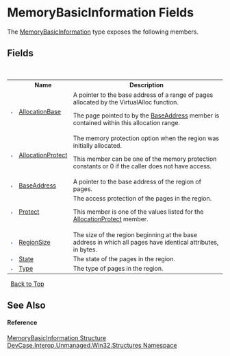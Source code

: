 # MemoryBasicInformation Fields
 

The <a href="T_DevCase_Interop_Unmanaged_Win32_Structures_MemoryBasicInformation">MemoryBasicInformation</a> type exposes the following members.


## Fields
&nbsp;<table><tr><th></th><th>Name</th><th>Description</th></tr><tr><td>![Public field](media/pubfield.gif "Public field")</td><td><a href="F_DevCase_Interop_Unmanaged_Win32_Structures_MemoryBasicInformation_AllocationBase">AllocationBase</a></td><td>
A pointer to the base address of a range of pages allocated by the VirtualAlloc function. 

 The page pointed to by the <a href="F_DevCase_Interop_Unmanaged_Win32_Structures_MemoryBasicInformation_BaseAddress">BaseAddress</a> member is contained within this allocation range.</td></tr><tr><td>![Public field](media/pubfield.gif "Public field")</td><td><a href="F_DevCase_Interop_Unmanaged_Win32_Structures_MemoryBasicInformation_AllocationProtect">AllocationProtect</a></td><td>
The memory protection option when the region was initially allocated. 

 This member can be one of the memory protection constants or 0 if the caller does not have access.</td></tr><tr><td>![Public field](media/pubfield.gif "Public field")</td><td><a href="F_DevCase_Interop_Unmanaged_Win32_Structures_MemoryBasicInformation_BaseAddress">BaseAddress</a></td><td>
A pointer to the base address of the region of pages.</td></tr><tr><td>![Public field](media/pubfield.gif "Public field")</td><td><a href="F_DevCase_Interop_Unmanaged_Win32_Structures_MemoryBasicInformation_Protect">Protect</a></td><td>
The access protection of the pages in the region. 

 This member is one of the values listed for the <a href="F_DevCase_Interop_Unmanaged_Win32_Structures_MemoryBasicInformation_AllocationProtect">AllocationProtect</a> member.</td></tr><tr><td>![Public field](media/pubfield.gif "Public field")</td><td><a href="F_DevCase_Interop_Unmanaged_Win32_Structures_MemoryBasicInformation_RegionSize">RegionSize</a></td><td>
The size of the region beginning at the base address in which all pages have identical attributes, in bytes.</td></tr><tr><td>![Public field](media/pubfield.gif "Public field")</td><td><a href="F_DevCase_Interop_Unmanaged_Win32_Structures_MemoryBasicInformation_State">State</a></td><td>
The state of the pages in the region.</td></tr><tr><td>![Public field](media/pubfield.gif "Public field")</td><td><a href="F_DevCase_Interop_Unmanaged_Win32_Structures_MemoryBasicInformation_Type">Type</a></td><td>
The type of pages in the region.</td></tr></table>&nbsp;
<a href="#memorybasicinformation-fields">Back to Top</a>

## See Also


#### Reference
<a href="T_DevCase_Interop_Unmanaged_Win32_Structures_MemoryBasicInformation">MemoryBasicInformation Structure</a><br /><a href="N_DevCase_Interop_Unmanaged_Win32_Structures">DevCase.Interop.Unmanaged.Win32.Structures Namespace</a><br />